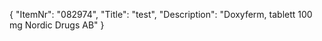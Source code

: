 {
  "ItemNr": "082974",
  "Title": "test",
  "Description": "Doxyferm, tablett 100 mg Nordic Drugs AB"
}